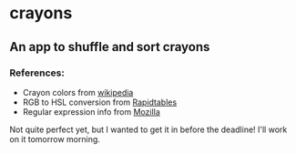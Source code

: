 # crayons

## An app to shuffle and sort crayons

### References:
* Crayon colors from [wikipedia](http://en.wikipedia.org/wiki/List_of_Crayola_crayon_colors)
* RGB to HSL conversion from [Rapidtables](http://www.rapidtables.com/convert/color/rgb-to-hsl.htm)
* Regular expression info from [Mozilla](https://developer.mozilla.org/en-US/docs/Web/JavaScript/Guide/Regular_Expressions)

Not quite perfect yet, but I wanted to get it in before the deadline! I'll work on it tomorrow morning.
